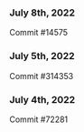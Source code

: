 ### July 8th, 2022

Commit #14575

### July 5th, 2022

Commit #314353


### July 4th, 2022

Commit #72281
